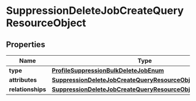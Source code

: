 # SuppressionDeleteJobCreateQueryResourceObject

## Properties
Name | Type | Description | Notes
------------ | ------------- | ------------- | -------------
**type** | [**ProfileSuppressionBulkDeleteJobEnum**](ProfileSuppressionBulkDeleteJobEnum.md) |  | 
**attributes** | [**SuppressionDeleteJobCreateQueryResourceObjectAttributes**](SuppressionDeleteJobCreateQueryResourceObjectAttributes.md) |  | 
**relationships** | [**SuppressionDeleteJobCreateQueryResourceObjectRelationships**](SuppressionDeleteJobCreateQueryResourceObjectRelationships.md) |  |  [optional]
